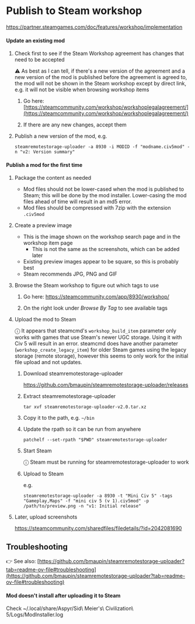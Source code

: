 # Publish to Steam workshop

https://partner.steamgames.com/doc/features/workshop/implementation

#### Update an existing mod

1. Check first to see if the Steam Workshop agreement has changes that need to be accepted

   ⚠️ As best as I can tell, if there's a new version of the agreement and a new version of the mod is published before the agreement is agreed to, the mod will not be shown in the Steam workshop except by direct link, e.g. it will not be visible when browsing workshop items

   1. Go here: [https://steamcommunity.com/workshop/workshoplegalagreement/](https://steamcommunity.com/workshop/workshoplegalagreement/)

   1. If there are any new changes, accept them

1. Publish a new version of the mod, e.g.

   ```
   steamremotestorage-uploader -a 8930 -i MODID -f "modname.civ5mod" -n "v2: Version summary"
   ```

#### Publish a mod for the first time

1. Package the content as needed

   - Mod files should not be lower-cased when the mod is published to Steam; this will be done by the mod installer. Lower-casing the mod files ahead of time will result in an md5 error.
   - Mod files should be compressed with 7zip with the extension `.civ5mod`

1. Create a preview image

   - This is the image shown on the workshop search page and in the workshop item page
     - This is not the same as the screenshots, which can be added later
   - Existing preview images appear to be square, so this is probably best
   - Steam recommends JPG, PNG and GIF

1. Browse the Steam workshop to figure out which tags to use

   1. Go here: https://steamcommunity.com/app/8930/workshop/

   1. On the right look under _Browse By Tag_ to see available tags

1. Upload the mod to Steam

   ⓘ It appears that steamcmd's `workshop_build_item` parameter only works with games that use Steam's newer UGC storage. Using it with Civ 5 will result in an error. steamcmd does have another parameter (`workshop_create_legacy_item`) for older Steam games using the legacy storage (remote storage), however this seems to only work for the initial file upload and not updates.

   1. Download steamremotestorage-uploader

      https://github.com/bmaupin/steamremotestorage-uploader/releases

   1. Extract steamremotestorage-uploader

      ```
      tar xvf steamremotestorage-uploader-v2.0.tar.xz
      ```

   1. Copy it to the path, e.g. `~/bin`

   1. Update the rpath so it can be run from anywhere

      ```
      patchelf --set-rpath "$PWD" steamremotestorage-uploader
      ```

   1. Start Steam

      ⓘ Steam must be running for steamremotestorage-uploader to work

   1. Upload to Steam

      e.g.

      ```
      steamremotestorage-uploader -a 8930 -t "Mini Civ 5" -tags "Gameplay,Maps" -f "mini civ 5 (v 1).civ5mod" -p /path/to/preview.png -n "v1: Initial release"
      ```

1. Later, upload screenshots

   https://steamcommunity.com/sharedfiles/filedetails/?id=2042081690

## Troubleshooting

👉 See also: [https://github.com/bmaupin/steamremotestorage-uploader?tab=readme-ov-file#troubleshooting](https://github.com/bmaupin/steamremotestorage-uploader?tab=readme-ov-file#troubleshooting)

#### Mod doesn't install after uploading it to Steam

Check ~/.local/share/Aspyr/Sid\ Meier\'s\ Civilization\ 5/Logs/ModInstaller.log
